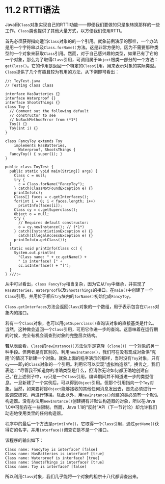 # 11.2 RTTI语法

Java用`Class`对象实现自己的RTTI功能——即便我们要做的只是象转换那样的一些工作。`Class`类也提供了其他大量方式，以方便我们使用RTTI。

首先必须获得指向适当`Class`对象的的一个引用。就象前例演示的那样，一个办法是用一个字符串以及`Class.forName()`方法。这是非常方便的，因为不需要那种类型的一个对象来获取`Class`引用。然而，对于自己感兴趣的类型，如果已有了它的一个对象，那么为了取得`Class`引用，可调用属于`Object`根类一部分的一个方法：`getClass()`。它的作用是返回一个特定的`Class`引用，用来表示对象的实际类型。`Class`提供了几个有趣且较为有用的方法，从下例即可看出：

```text
//: ToyTest.java
// Testing class Class

interface HasBatteries {}
interface Waterproof {}
interface ShootsThings {}
class Toy {
  // Comment out the following default
  // constructor to see
  // NoSuchMethodError from (*1*)
  Toy() {}
  Toy(int i) {}
}

class FancyToy extends Toy
    implements HasBatteries,
      Waterproof, ShootsThings {
  FancyToy() { super(1); }
}

public class ToyTest {
  public static void main(String[] args) {
    Class c = null;
    try {
      c = Class.forName("FancyToy");
    } catch(ClassNotFoundException e) {}
    printInfo(c);
    Class[] faces = c.getInterfaces();
    for(int i = 0; i < faces.length; i++)
      printInfo(faces[i]);
    Class cy = c.getSuperclass();
    Object o = null;
    try {
      // Requires default constructor:
      o = cy.newInstance(); // (*1*)
    } catch(InstantiationException e) {}
      catch(IllegalAccessException e) {}
    printInfo(o.getClass());
  }
  static void printInfo(Class cc) {
    System.out.println(
      "Class name: " + cc.getName() +
      " is interface? [" +
      cc.isInterface() + "]");
  }
} ///:~
```

从中可以看出，`class FancyToy`相当复杂，因为它从`Toy`中继承，并实现了`HasBatteries`，`Waterproof`以及`ShootsThings`的接口。在`main()`中创建了一个`Class`引用，并用位于相应`try`块内的`forName()`初始化成`FancyToy`。

`Class.getInterfaces`方法会返回`Class`对象的一个数组，用于表示包含在`Class`对象内的接口。

若有一个`Class`对象，也可以用`getSuperclass()`查询该对象的直接基类是什么。当然，这种做会返回一个`Class`引用，可用它作进一步的查询。这意味着在运行期的时候，完全有机会调查到对象的完整层次结构。

若从表面看，`Class`的`newInstance()`方法似乎是克隆（`clone()`）一个对象的另一种手段。但两者是有区别的。利用`newInstance()`，我们可在没有现成对象供“克隆”的情况下新建一个对象。就象上面的程序演示的那样，当时没有`Toy`对象，只有`cy`——即`y`的`Class`对象的一个引用。利用它可以实现“虚拟构造器”。换言之，我们表达：“尽管我不知道你的准确类型是什么，但请你无论如何都正确地创建自己。”在上述例子中，`cy`只是一个`Class`引用，编译期间并不知道进一步的类型信息。一旦新建了一个实例后，可以得到`Object`引用。但那个引用指向一个`Toy`对象。当然，如果要将除`Object`能够接收的其他任何消息发出去，首先必须进行一些调查研究，再进行转换。除此以外，用`newInstance()`创建的类必须有一个默认构造器。没有办法用`newInstance()`创建拥有非默认构造器的对象，所以在Java 1.0中可能存在一些限制。然而，Java 1.1的“反射”API（下一节讨论）却允许我们动态地使用类里的任何构造器。

程序中的最后一个方法是`printInfo()`，它取得一个`Class`引用，通过`getName()`获得它的名字，并用`interface()`调查它是不是一个接口。

该程序的输出如下：

```text
Class name: FancyToy is interface? [false]
Class name: HasBatteries is interface? [true]
Class name: Waterproof is interface? [true]
Class name: ShootsThings is interface? [true]
Class name: Toy is interface? [false]
```

所以利用`Class`对象，我们几乎能将一个对象的祖宗十八代都调查出来。


